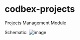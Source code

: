 # codbex-projects
Projects Management Module

Schematic:
![image](https://github.com/user-attachments/assets/488de999-81c0-409f-9319-dcb4b794a9b6)
